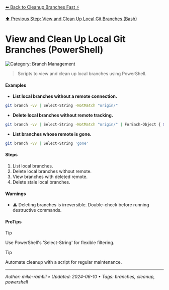 [⬅️ Back to Cleanup Branches Fast ⚡](./cleanup-branches-fast.md)

[⬆️ Previous Step: View and Clean Up Local Git Branches (Bash)](./view-and-clean-up-local-git-branches-bash.md)

# View and Clean Up Local Git Branches (PowerShell)


![Category: Branch Management](https://img.shields.io/badge/Category-Branch%20Management-blue)
> Scripts to view and clean up local branches using PowerShell.


#### Examples
- **List local branches without a remote connection.** 

 ```sh
git branch -vv | Select-String -NotMatch "origin/" 
 ```
- **Delete local branches without remote tracking.** 

 ```sh
git branch -vv | Select-String -NotMatch "origin/" | ForEach-Object { $branch = ($_ -split "\s+")[1]; git branch -D $branch } 
 ```
- **List branches whose remote is gone.** 

 ```sh
git branch -vv | Select-String 'gone' 
 ```


#### Steps
1. List local branches.
2. Delete local branches without remote.
3. View branches with deleted remote.
4. Delete stale local branches.


#### Warnings
- ⚠️ Deleting branches is irreversible. Double-check before running destructive commands.


#### ProTips
> [!TIP]
> Use PowerShell's 'Select-String' for flexible filtering.

> [!TIP]
> Automate cleanup with a script for regular maintenance.



---

_Author: mike-rambil • Updated: 2024-06-10 • Tags: branches, cleanup, powershell_
